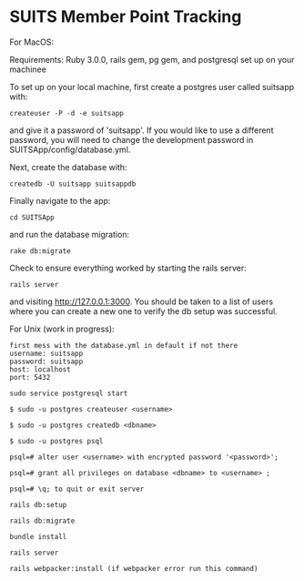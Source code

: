# SUITS Member Point Tracking

For MacOS:

Requirements: Ruby 3.0.0, rails gem, pg gem, and postgresql set up on your machinee
 
To set up on your local machine, first create a postgres user called suitsapp with:

```
createuser -P -d -e suitsapp   
```

and give it a password of 'suitsapp'. If you would like to use a different password, you will need to change the development password in SUITSApp/config/database.yml.

Next, create the database with:

```
createdb -U suitsapp suitsappdb
```

Finally navigate to the app:

```
cd SUITSApp  
```

and run the database migration:

```
rake db:migrate
```

Check to ensure everything worked by starting the rails server:

```
rails server
```

and visiting http://127.0.0.1:3000. You should be taken to a list of users where you can create a new one to verify the db setup was successful.

For Unix (work in progress):

```
first mess with the database.yml in default if not there
username: suitsapp
password: suitsapp
host: localhost
port: 5432
```
```
sudo service postgresql start
```
```
$ sudo -u postgres createuser <username>   
```
```
$ sudo -u postgres createdb <dbname> 
```
```
$ sudo -u postgres psql
```
```
psql=# alter user <username> with encrypted password '<password>';
```
```
psql=# grant all privileges on database <dbname> to <username> ;
```
```
psql=# \q; to quit or exit server
```
```
rails db:setup
```
```
rails db:migrate
```
```
bundle install
```
```
rails server
```
```
rails webpacker:install (if webpacker error run this command)
```
